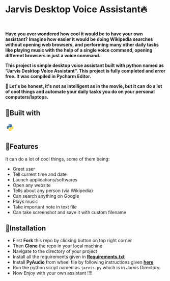 # Jarvis Desktop Voice Assistant🔥

<img src="https://giffiles.alphacoders.com/212/212508.gif" alt="">

**Have you ever wondered how cool it would be to have your own assistant? Imagine how easier it would be doing Wikipedia searches without opening web browsers, and performing many other daily tasks like playing music with the help of a single voice command, opening different browsers in just a voice command.**

**This project is simple desktop voice assistant built with python named as “Jarvis Desktop Voice Assistant”. This project is fully completed and error free. It was compiled in Pycharm Editor.**

**🔸 Let's be honest, it's not as intelligent as in the movie, but it can do a lot of cool things and automate your daily tasks you do on your personal computers/laptops.**

## 📌Built with

<code><img height="30" src="https://raw.githubusercontent.com/github/explore/80688e429a7d4ef2fca1e82350fe8e3517d3494d/topics/python/python.png"></code>

## 📌Features

It can do a lot of cool things, some of them being:

- Greet user
- Tell current time and date
- Launch applications/softwares 
- Open any website
- Tells about any person (via Wikipedia)
- Can search anything on Google 
- Plays music
- Take important note in text file
- Can take screenshot and save it with custom filename

## 📌Installation

- First **Fork** this repo by clicking button on top right corner
- Then **Clone** the repo in your local machine
- Navigate to the directory of your project
- Install all the requirements given in **[Requirements.txt](https://github.com/kishanrajput23/Jarvis-Desktop-Voice-Assistant/blob/main/Requirements.txt)**
- Install **PyAudio** from wheel file by following instructions given **[here](https://stackoverflow.com/questions/52283840/i-cant-install-pyaudio-on-windows-how-to-solve-error-microsoft-visual-c-14)**
- Run the python script named as ```jarvis.py``` which is in Jarvis Directory.
- Now Enjoy with your own assistant !!!!



